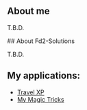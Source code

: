 ## About me

T.B.D.

## About Fd2-Solutions 

T.B.D.

## My applications:

* [Travel XP](./travel-xp/index.html)
* [My Magic Tricks](./my-magic-tricks/index.html)